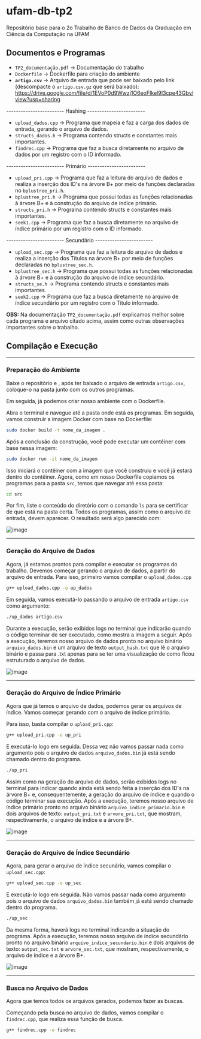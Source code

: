 # ufam-db-tp2

Repositório base para o 2o Trabalho de Banco de Dados da Graduação em Ciência da Computação na UFAM

## Documentos e Programas

- ```TP2_documentação.pdf``` -> Documentação do trabalho
- ```Dockerfile``` -> Dockerfile para criação do ambiente
- **```artigo.csv```** -> Arquivo de entrada que pode ser baixado pelo link (descompacte o ``artigo.csv.gz`` que será baixado): https://drive.google.com/file/d/1EVoP0d9Wwzj1O6eoFIkel9I3cpe43Gbv/view?usp=sharing

------------------------ Hashing ------------------------

- ```upload_dados.cpp``` -> Programa que mapeia e faz a carga dos dados de entrada, gerando o arquivo de dados.
- ```structs_dados.h``` -> Programa contendo structs e constantes mais importantes.
- ```findrec.cpp``` -> Programa que faz a busca diretamente no arquivo de dados por um registro com o ID informado.

------------------------ Primário ------------------------

- ```upload_pri.cpp``` -> Programa que faz a leitura do arquivo de dados e realiza a inserção dos ID's na árvore B+ por meio de funções declaradas no ```bplustree_pri.h```.
- ```bplustree_pri.h``` -> Programa que possui todas as funções relacionadas à árvore B+ e à construção do arquivo de índice primário.
- ```structs_pri.h``` -> Programa contendo structs e constantes mais importantes.
- ```seek1.cpp``` -> Programa que faz a busca diretamente no arquivo de índice primário por um registro com o ID informado.

------------------------ Secundário ------------------------

- ```upload_sec.cpp``` -> Programa que faz a leitura do arquivo de dados e realiza a inserção dos Títulos na árvore B+ por meio de funções declaradas no ```bplustree_sec.h```.
- ```bplustree_sec.h``` -> Programa que possui todas as funções relacionadas à árvore B+ e à construção do arquivo de índice secundário.
- ```structs_se.h``` -> Programa contendo structs e constantes mais importantes.
- ```seek2.cpp``` -> Programa que faz a busca diretamente no arquivo de índice secundário por um registro com o Título informado.

**OBS:** Na documentação ```TP2_documentação.pdf``` explicamos melhor sobre cada programa e arquivo citado acima, assim como outras observações importantes sobre o trabalho.

## Compilação e Execução

----------------------------------------------------------------------------------------

### Preparação do Ambiente

Baixe o repositório e , após ter baixado o arquivo de entrada ```artigo.csv```, coloque-o na pasta junto com os outros programas.

Em seguida, já podemos criar nosso ambiente com o Dockerfile.

Abra o terminal e navegue até a pasta onde está os programas. Em seguida, vamos construir a imagem Docker com base no Dockerfile:

```Bash
sudo docker build -t nome_da_imagem .
```

Após a conclusão da construção, você pode executar um contêiner com base nessa imagem:

```Bash
sudo docker run -it nome_da_imagem
```

Isso iniciará o contêiner com a imagem que você construiu e você já estará dentro do contêiner. Agora, como em nosso Dockerfile copiamos os programas para a pasta ```src```, temos que navegar até essa pasta:

```Bash
cd src
```

Por fim, liste o conteúdo do diretório com o comando ```ls``` para se certificar de que está na pasta certa. Todos os programas, assim como o arquivo de entrada, devem aparecer. O resultado será algo parecido com:

![image](https://github.com/NathSantos/tp2_Nathalia_Alice_Igor/assets/63311872/a0970150-b3d0-402c-bc35-8c2445382e2a)

----------------------------------------------------------------------------------------

### Geração do Arquivo de Dados

Agora, já estamos prontos para compilar e executar os programas do trabalho. Devemos começar gerando o arquivo de dados, a partir do arquivo de entrada. Para isso, primeiro vamos compilar o ```upload_dados.cpp```

```Bash
g++ upload_dados.cpp -o up_dados
```

Em seguida, vamos executá-lo passando o arquivo de entrada ```artigo.csv``` como argumento:

```Bash
./up_dados artigo.csv
```

Durante a execução, serão exibidos logs no terminal que indicarão quando o código terminar de ser executado, como mostra a imagem a seguir. Após a execução, teremos nosso arquivo de dados pronto no arquivo binário ```arquivo_dados.bin``` e um arquivo de texto ```output_hash.txt``` que lê o arquivo binário e passa para .txt apenas para se ter uma visualização de como ficou estruturado o arquivo de dados.

![image](https://github.com/NathSantos/tp2_Nathalia_Alice_Igor/assets/63311872/e491b4d8-27e6-477b-9a37-7546c9942070)

----------------------------------------------------------------------------------------

### Geração do Arquivo de Índice Primário

Agora que já temos o arquivo de dados, podemos gerar os arquivos de índice. Vamos começar gerando com o arquivo de índice primário.

Para isso, basta compilar o ```upload_pri.cpp```:

```Bash
g++ upload_pri.cpp -o up_pri
```

E executá-lo logo em seguida. Dessa vez não vamos passar nada como argumento pois o arquivo de dados ```arquivo_dados.bin``` já está sendo chamado dentro do programa.

```Bash
./up_pri
```

Assim como na geração do arquivo de dados, serão exibidos logs no terminal para indicar quando ainda está sendo feita a inserção dos ID's na árvore B+ e, consequentemente, a geração do arquivo de índice e quando o código terminar sua execução. Após a execução, teremos nosso arquivo de índice primário pronto no arquivo binário ```arquivo_indice_primario.bin``` e dois arquivos de texto: ```output_pri.txt``` e ```arvore_pri.txt```, que mostram, respectivamente, o arquivo de índice e a árvore B+.

![image](https://github.com/NathSantos/tp2_Nathalia_Alice_Igor/assets/63311872/0187d286-5ccd-48c5-98c4-e2545b33b81d)

----------------------------------------------------------------------------------------

### Geração do Arquivo de Índice Secundário

Agora, para gerar o arquivo de índice secunário, vamos compilar o ```upload_sec.cpp```:

```Bash
g++ upload_sec.cpp -o up_sec
```

E executá-lo logo em seguida. Não vamos passar nada como argumento pois o arquivo de dados ```arquivo_dados.bin``` também já está sendo chamado dentro do programa.

```Bash
./up_sec
```

Da mesma forma, haverá logs no terminal indicando a situação do programa. Após a execução, teremos nosso arquivo de índice secundário pronto no arquivo binário ```arquivo_indice_secundario.bin``` e dois arquivos de texto: ```output_sec.txt``` e ```arvore_sec.txt```, que mostram, respectivamente, o arquivo de índice e a árvore B+.

![image](https://github.com/NathSantos/tp2_Nathalia_Alice_Igor/assets/63311872/2fd57bbf-9587-4bfa-9a34-676865323a24)

----------------------------------------------------------------------------------------

### Busca no Arquivo de Dados

Agora que temos todos os arquivos gerados, podemos fazer as buscas.

Começando pela busca no arquivo de dados, vamos compilar o ```findrec.cpp```, que realiza essa função de busca.

```Bash
g++ findrec.cpp -o findrec
```
